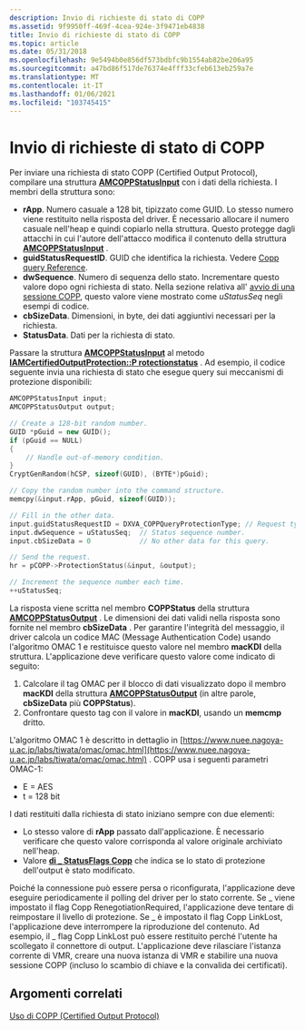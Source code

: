 ```yaml
---
description: Invio di richieste di stato di COPP
ms.assetid: 9f9950ff-469f-4cea-924e-3f9471eb4838
title: Invio di richieste di stato di COPP
ms.topic: article
ms.date: 05/31/2018
ms.openlocfilehash: 9e5494b0e856df573bdbfc9b1554ab82be206a95
ms.sourcegitcommit: a47bd86f517de76374e4fff33cfeb613eb259a7e
ms.translationtype: MT
ms.contentlocale: it-IT
ms.lasthandoff: 01/06/2021
ms.locfileid: "103745415"
---
```

# <a name="sending-copp-status-requests"></a>Invio di richieste di stato di COPP

Per inviare una richiesta di stato COPP (Certified Output Protocol), compilare una struttura [**AMCOPPStatusInput**](/windows/win32/api/strmif/ns-strmif-amcoppstatusinput) con i dati della richiesta. I membri della struttura sono:

-   **rApp**. Numero casuale a 128 bit, tipizzato come GUID. Lo stesso numero viene restituito nella risposta del driver. È necessario allocare il numero casuale nell'heap e quindi copiarlo nella struttura. Questo protegge dagli attacchi in cui l'autore dell'attacco modifica il contenuto della struttura [**AMCOPPStatusInput**](/windows/win32/api/strmif/ns-strmif-amcoppstatusinput) .
-   **guidStatusRequestID**. GUID che identifica la richiesta. Vedere [Copp query Reference](copp-query-reference.md).
-   **dwSequence**. Numero di sequenza dello stato. Incrementare questo valore dopo ogni richiesta di stato. Nella sezione relativa all' [avvio di una sessione COPP](initiating-a-copp-session.md), questo valore viene mostrato come *uStatusSeq* negli esempi di codice.
-   **cbSizeData**. Dimensioni, in byte, dei dati aggiuntivi necessari per la richiesta.
-   **StatusData**. Dati per la richiesta di stato.

Passare la struttura [**AMCOPPStatusInput**](/windows/win32/api/strmif/ns-strmif-amcoppstatusinput) al metodo [**IAMCertifiedOutputProtection::P rotectionstatus**](/windows/desktop/api/Strmif/nf-strmif-iamcertifiedoutputprotection-protectionstatus) . Ad esempio, il codice seguente invia una richiesta di stato che esegue query sui meccanismi di protezione disponibili:


```C++
AMCOPPStatusInput input;
AMCOPPStatusOutput output;

// Create a 128-bit random number.
GUID *pGuid = new GUID();
if (pGuid == NULL)
{
    // Handle out-of-memory condition.
}
CryptGenRandom(hCSP, sizeof(GUID), (BYTE*)pGuid);  

// Copy the random number into the command structure.
memcpy(&input.rApp, pGuid, sizeof(GUID));

// Fill in the other data.
input.guidStatusRequestID = DXVA_COPPQueryProtectionType; // Request type.
input.dwSequence = uStatusSeq;  // Status sequence number.
input.cbSizeData = 0            // No other data for this query.

// Send the request.
hr = pCOPP->ProtectionStatus(&input, &output);

// Increment the sequence number each time.
++uStatusSeq;
```



La risposta viene scritta nel membro **COPPStatus** della struttura [**AMCOPPStatusOutput**](/windows/win32/api/strmif/ns-strmif-amcoppstatusoutput) . Le dimensioni dei dati validi nella risposta sono fornite nel membro **cbSizeData** . Per garantire l'integrità del messaggio, il driver calcola un codice MAC (Message Authentication Code) usando l'algoritmo OMAC 1 e restituisce questo valore nel membro **macKDI** della struttura. L'applicazione deve verificare questo valore come indicato di seguito:

1.  Calcolare il tag OMAC per il blocco di dati visualizzato dopo il membro **macKDI** della struttura [**AMCOPPStatusOutput**](/windows/win32/api/strmif/ns-strmif-amcoppstatusoutput) (in altre parole, **cbSizeData** più **COPPStatus**).
2.  Confrontare questo tag con il valore in **macKDI**, usando un **memcmp** dritto.

L'algoritmo OMAC 1 è descritto in dettaglio in [https://www.nuee.nagoya-u.ac.jp/labs/tiwata/omac/omac.html](https://www.nuee.nagoya-u.ac.jp/labs/tiwata/omac/omac.html) . COPP usa i seguenti parametri OMAC-1:

-   E = AES
-   t = 128 bit

I dati restituiti dalla richiesta di stato iniziano sempre con due elementi:

-   Lo stesso valore di **rApp** passato dall'applicazione. È necessario verificare che questo valore corrisponda al valore originale archiviato nell'heap.
-   Valore [**di \_ StatusFlags Copp**](/windows/desktop/api/dxva9typ/ne-dxva9typ-copp_statusflags) che indica se lo stato di protezione dell'output è stato modificato.

Poiché la connessione può essere persa o riconfigurata, l'applicazione deve eseguire periodicamente il polling del driver per lo stato corrente. Se \_ viene impostato il flag Copp RenegotiationRequired, l'applicazione deve tentare di reimpostare il livello di protezione. Se \_ è impostato il flag Copp LinkLost, l'applicazione deve interrompere la riproduzione del contenuto. Ad esempio, il \_ flag Copp LinkLost può essere restituito perché l'utente ha scollegato il connettore di output. L'applicazione deve rilasciare l'istanza corrente di VMR, creare una nuova istanza di VMR e stabilire una nuova sessione COPP (incluso lo scambio di chiave e la convalida dei certificati).

## <a name="related-topics"></a>Argomenti correlati

<dl> <dt>

[Uso di COPP (Certified Output Protocol)](using-certified-output-protection-protocol--copp.md)
</dt> </dl>

 

 



